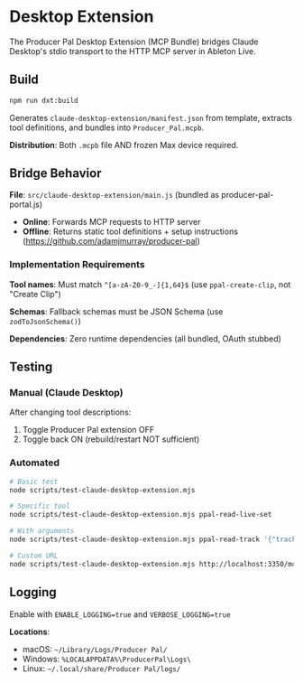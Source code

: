 # Desktop Extension

The Producer Pal Desktop Extension (MCP Bundle) bridges Claude Desktop's stdio transport to the HTTP MCP server in Ableton Live.

## Build

```bash
npm run dxt:build
```

Generates `claude-desktop-extension/manifest.json` from template, extracts tool definitions, and bundles into `Producer_Pal.mcpb`.

**Distribution**: Both `.mcpb` file AND frozen Max device required.

## Bridge Behavior

**File**: `src/claude-desktop-extension/main.js` (bundled as producer-pal-portal.js)

- **Online**: Forwards MCP requests to HTTP server
- **Offline**: Returns static tool definitions + setup instructions (https://github.com/adamjmurray/producer-pal)

### Implementation Requirements

**Tool names**: Must match `^[a-zA-Z0-9_-]{1,64}$` (use `ppal-create-clip`, not "Create Clip")

**Schemas**: Fallback schemas must be JSON Schema (use `zodToJsonSchema()`)

**Dependencies**: Zero runtime dependencies (all bundled, OAuth stubbed)

## Testing

### Manual (Claude Desktop)
After changing tool descriptions:
1. Toggle Producer Pal extension OFF
2. Toggle back ON (rebuild/restart NOT sufficient)

### Automated
```bash
# Basic test
node scripts/test-claude-desktop-extension.mjs

# Specific tool
node scripts/test-claude-desktop-extension.mjs ppal-read-live-set

# With arguments
node scripts/test-claude-desktop-extension.mjs ppal-read-track '{"trackIndex": 0}'

# Custom URL
node scripts/test-claude-desktop-extension.mjs http://localhost:3350/mcp ppal-read-live-set
```

## Logging

Enable with `ENABLE_LOGGING=true` and `VERBOSE_LOGGING=true`

**Locations**:
- macOS: `~/Library/Logs/Producer Pal/`
- Windows: `%LOCALAPPDATA%\ProducerPal\Logs\`
- Linux: `~/.local/share/Producer Pal/logs/`
